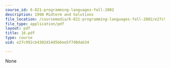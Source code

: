 ```yaml
---
course_id: 6-821-programming-languages-fall-2002
description: 1998 Midterm and Solutions
file_location: /coursemedia/6-821-programming-languages-fall-2002/e27c992cb4302d14d5b6ee5f7d0dab34_16.pdf
file_type: application/pdf
layout: pdf
title: 16.pdf
type: course
uid: e27c992cb4302d14d5b6ee5f7d0dab34

---
```

None
